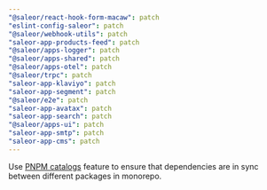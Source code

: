 ```yaml
---
"@saleor/react-hook-form-macaw": patch
"eslint-config-saleor": patch
"@saleor/webhook-utils": patch
"saleor-app-products-feed": patch
"@saleor/apps-logger": patch
"@saleor/apps-shared": patch
"@saleor/apps-otel": patch
"@saleor/trpc": patch
"saleor-app-klaviyo": patch
"saleor-app-segment": patch
"@saleor/e2e": patch
"saleor-app-avatax": patch
"saleor-app-search": patch
"@saleor/apps-ui": patch
"saleor-app-smtp": patch
"saleor-app-cms": patch
---
```


Use [PNPM catalogs](https://pnpm.io/catalogs) feature to ensure that dependencies are in sync between different packages in monorepo.
